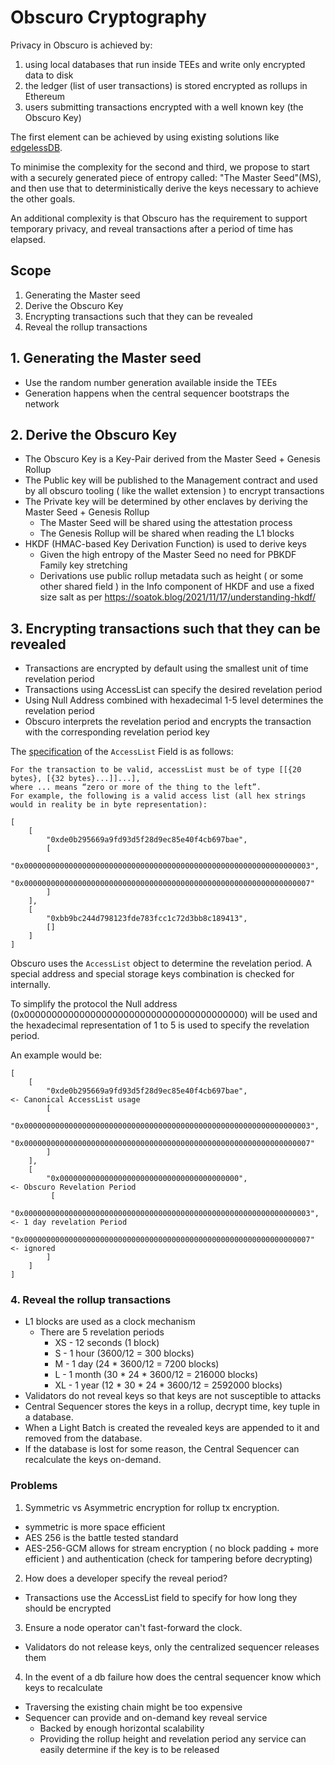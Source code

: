 # Obscuro Cryptography


Privacy in Obscuro is achieved by:
1. using local databases that run inside TEEs and write only encrypted data to disk
2. the ledger (list of user transactions) is stored encrypted as rollups in Ethereum
3. users submitting transactions encrypted with a well known key (the Obscuro Key)


The first element can be achieved by using existing solutions like [edgelessDB](https://www.edgeless.systems/products/edgelessdb/).

To minimise the complexity for the second and third, we propose to start with a securely generated piece of entropy called: "The Master Seed"(MS),
and then use that to deterministically derive the keys necessary to achieve the other goals.

An additional complexity is that Obscuro has the requirement to support temporary privacy, and reveal transactions after a period of time has elapsed.


## Scope

1. Generating the Master seed
2. Derive the Obscuro Key
3. Encrypting transactions such that they can be revealed
4. Reveal the rollup transactions

## 1. Generating the Master seed
- Use the random number generation available inside the TEEs
- Generation happens when the central sequencer bootstraps the network


## 2. Derive the Obscuro Key
- The Obscuro Key is a Key-Pair derived from the Master Seed + Genesis Rollup
- The Public key will be published to the Management contract and used by all obscuro tooling ( like the wallet extension ) to encrypt transactions
- The Private key will be determined by other enclaves by deriving the Master Seed + Genesis Rollup 
  - The Master Seed will be shared using the attestation process
  - The Genesis Rollup will be shared when reading the L1 blocks
- HKDF (HMAC-based Key Derivation Function) is used to derive keys
  - Given the high entropy of the Master Seed no need for PBKDF Family key stretching
  - Derivations use public rollup metadata such as height ( or some other shared field ) in the Info component of HKDF and use a fixed size salt as per https://soatok.blog/2021/11/17/understanding-hkdf/


## 3. Encrypting transactions such that they can be revealed
- Transactions are encrypted by default using the smallest unit of time revelation period
- Transactions using AccessList can specify the desired revelation period
- Using Null Address combined with hexadecimal 1-5 level determines the revelation period
- Obscuro interprets the revelation period and encrypts the transaction with the corresponding revelation period key

The [specification](https://eips.ethereum.org/EIPS/eip-2930) of the `AccessList` Field is as follows:

```
For the transaction to be valid, accessList must be of type [[{20 bytes}, [{32 bytes}...]]...], 
where ... means “zero or more of the thing to the left”.
For example, the following is a valid access list (all hex strings would in reality be in byte representation):

[
    [
        "0xde0b295669a9fd93d5f28d9ec85e40f4cb697bae",
        [
            "0x0000000000000000000000000000000000000000000000000000000000000003",
            "0x0000000000000000000000000000000000000000000000000000000000000007"
        ]
    ],
    [
        "0xbb9bc244d798123fde783fcc1c72d3bb8c189413",
        []
    ]
]
```

Obscuro uses the `AccessList` object to determine the revelation period.
A special address and special storage keys combination is checked for internally.

To simplify the protocol the Null address (0x0000000000000000000000000000000000000000) will be used and the hexadecimal representation of 1 to 5 is used to specify the revelation period.

An example would be:
```
[
    [
        "0xde0b295669a9fd93d5f28d9ec85e40f4cb697bae",                             <- Canonical AccessList usage
        [
            "0x0000000000000000000000000000000000000000000000000000000000000003",
            "0x0000000000000000000000000000000000000000000000000000000000000007"
        ]
    ],
    [
        "0x0000000000000000000000000000000000000000",                             <- Obscuro Revelation Period
         [
            "0x0000000000000000000000000000000000000000000000000000000000000003", <- 1 day revelation Period
            "0x0000000000000000000000000000000000000000000000000000000000000007"  <- ignored
        ]
    ]
]
```


### 4. Reveal the rollup transactions
- L1 blocks are used as a clock mechanism
  - There are 5 revelation periods
    * XS - 12 seconds (1 block)
    * S - 1 hour (3600/12 = 300 blocks)
    * M - 1 day (24 * 3600/12 = 7200 blocks)
    * L - 1 month (30 * 24 * 3600/12 = 216000 blocks)
    * XL - 1 year (12 * 30 * 24 * 3600/12 = 2592000 blocks)
- Validators do not reveal keys so that keys are not susceptible to attacks
- Central Sequencer stores the keys in a rollup, decrypt time, key tuple in a database.
- When a Light Batch is created the revealed keys are appended to it and removed from the database.
- If the database is lost for some reason, the Central Sequencer can recalculate the keys on-demand.


### Problems

1. Symmetric vs Asymmetric encryption for rollup tx encryption.
- symmetric is more space efficient
- AES 256 is the battle tested standard
- AES-256-GCM allows for stream encryption ( no block padding + more efficient ) and authentication (check for tampering before decrypting)

2.  How does a developer specify the reveal period?
- Transactions use the AccessList field to specify for how long they should be encrypted

3. Ensure a node operator can't fast-forward the clock.
- Validators do not release keys, only the centralized sequencer releases them

4. In the event of a db failure how does the central sequencer know which keys to recalculate
- Traversing the existing chain might be too expensive
- Sequencer can provide and on-demand key reveal service 
  - Backed by enough horizontal scalability
  - Providing the rollup height and revelation period any service can easily determine if the key is to be released

